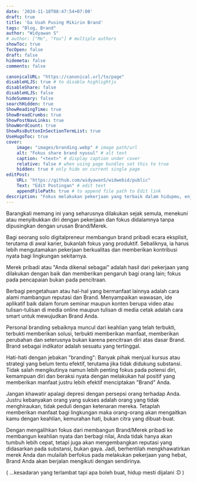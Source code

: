 ```yaml
---
date: '2024-11-18T08:47:54+07:00'
draft: true
title: 'Ga Usah Pusing Mikirin Brand'
tags: "Blog, Brand"
author: "Widyawan S"
# author: ["Me", "You"] # multiple authors
showToc: true
TocOpen: false
draft: false
hidemeta: false
comments: false

canonicalURL: "https://canonical.url/to/page"
disableHLJS: true # to disable highlightjs
disableShare: false
disableHLJS: false
hideSummary: false
searchHidden: true
ShowReadingTime: true
ShowBreadCrumbs: true
ShowPostNavLinks: true
ShowWordCount: true
ShowRssButtonInSectionTermList: true
UseHugoToc: true
cover:
    image: "images/branding.webp" # image path/url
    alt: "Fokus share brand nyusul" # alt text
    caption: "<text>" # display caption under cover
    relative: false # when using page bundles set this to true
    hidden: true # only hide on current single page
editPost:
    URL: "https://github.com/widyawanS/widwebid/public"
    Text: "Edit Postingan" # edit text
    appendFilePath: true # to append file path to Edit link
description: "Fokus melakukan pekerjaan yang terbaik dalam hidupmu, enjoy it dan Brand mengikutimu"
---
```

Barangkali memang ini yang seharusnya dilakukan sejak semula, menekuni atau menyibukkan diri dengan pekerjaan dan fokus didalamnya tanpa dipusingkan dengan urusan Brand/Merek. 

Bagi seorang solo digitalpreneur membangun brand pribadi ecara eksplisit, terutama di awal karier, bukanlah fokus yang produktif. Sebaliknya, ia harus lebih mengutamakan pekerjaan berkualitas dan memberikan kontribusi nyata bagi lingkungan sekitarnya.

Merek pribadi atau "Anda dikenal sebagai" adalah hasil dari pekerjaan yang dilakukan dengan baik dan memberikan pengaruh bagi orang lain; fokus pada pencapaian bukan pada pencitraan.

Berbagi pengetahuan atau hal-hal yang bermanfaat lainnya adalah cara alami mambangun reputasi dan Brand. Menyampaikan wawasan, ide aplikatif baik dalam forum seminar maupun konten berupa video atau tulisan-tulisan di media online maupun tulisan di media cetak adalah cara smart untuk mewujudkan Brand Anda.

Personal branding sebaiknya muncul dari keahlian yang telah terbukti, terbukti memberikan solusi, terbukti memberikan manfaat, memberikan perubahan dan seterusnya bukan karena pencitraan diri atas dasar Brand. Brand sebagai indikator adalah sesuatu yang tertinggal.

Hati-hati dengan jebakan "branding": Banyak pihak menjual kursus atau strategi yang belum tentu efektif, terutama jika tidak didukung substansi. Tidak salah mengikutinya namun lebih penting fokus pada potensi diri, kemampuan diri dan beraksi nyata dengan melakukan hal positif yang memberikan manfaat justru lebih efektif menciptakan "Brand" Anda.

Jangan khawatir apalagi depresi dengan persepsi orang terhadap Anda. Justru kebanyakan orang yang sukses adalah orang yang tidak menghiraukan, tidak peduli dengan ketenaran mereka. Tetaplah memberikan manfaat bagi lingkungan maka orang-orang akan mengaitkan kamu dengan keahlian, kemurahan hati, bukan citra yang dibuat-buat.

Dengan mengalihkan fokus dari membangun Brand/Merek pribadi ke membangun keahlian nyata dan berbagi nilai, Anda tidak hanya akan tumbuh lebih cepat, tetapi juga akan mengembangkan reputasi yang didasarkan pada substansi, bukan gaya. Jadi, berhentilah mengkhawatirkan merek Anda dan mulailah berfokus pada melakukan pekerjaan yang hebat, Brand Anda akan berjalan mengikuti dengan sendirinya.

( ...kesadaran yang terlambat tapi apa boleh buat, hidup mesti dijalani :D )